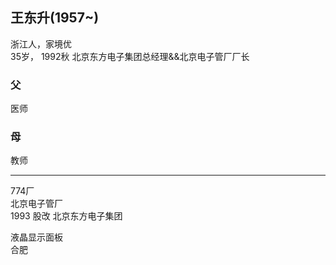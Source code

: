 ## 王东升(1957~)
浙江人，家境优  
35岁， 1992秋  北京东方电子集团总经理&&北京电子管厂厂长
### 父
医师
### 母
教师
___


774厂    
北京电子管厂  
1993 股改   北京东方电子集团    

   
液晶显示面板    
合肥    
